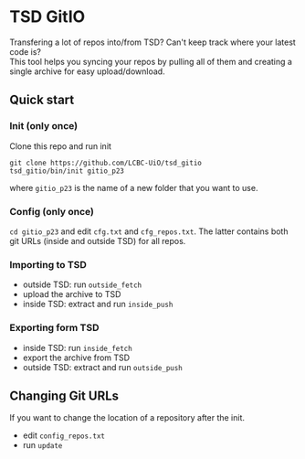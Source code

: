 # TSD GitIO

Transfering a lot of repos into/from TSD? Can't keep track where your latest code is?  
This tool helps you syncing your repos by pulling all of them and creating a single archive for easy upload/download.

## Quick start

### Init (only once)

Clone this repo and run init
```
git clone https://github.com/LCBC-UiO/tsd_gitio
tsd_gitio/bin/init gitio_p23
```
where `gitio_p23` is the name of a new folder that you want to use.

### Config (only once)

`cd gitio_p23` and edit `cfg.txt` and `cfg_repos.txt`. The latter contains both git URLs (inside and outside TSD) for all repos.

### Importing to TSD

  * outside TSD: run `outside_fetch`
  * upload the archive to TSD
  * inside TSD: extract and run `inside_push`
  
### Exporting form TSD
  * inside TSD: run `inside_fetch`
  * export the archive from TSD
  * outside TSD: extract and run `outside_push`
  
## Changing Git URLs

If you want to change the location of a repository after the init.

  * edit `config_repos.txt`
  * run `update`
